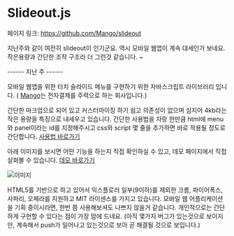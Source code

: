 # Slideout.js

페이지 링크: https://github.com/Mango/slideout

지난주와 같이 여전히 slideout이 인기군요. 
역시 모바일 웹앱이 계속 대세인가 보네요. 
작은용량과 간단한 조작 구조라 더 그런것 같습니다. ~

------ 지난 주 ------

모바일 웹앱을 위한 터치 슬라이드 메뉴를 구현하기 위한 자바스크립트 라이브러리 입니다. 
( [Mango](https://getmango.com/en)는 전자결제를 주력으로 하는 회사입니다.)

간단한 마크업으로 되어 있고 커스터마이징 하기 쉽고 의존성이 없으며 심지어 4kb라는 작은 용량을 특징으로 내세우고 있습니다. 간단한 사용법을 자랑 한만큼 html에 menu와 panel이라는 id를 지정해주시고 css와 script 몇 줄을 추가하면 바로 적용될 정도로 간단합니다. [사용법 바로가기](https://github.com/Mango/slideout#usage)

아래 이미지를 보시면 어떤 기능을 하는지 직접 확인하실 수 있고, 데모 페이지에서 직접 살펴볼 수 있습니다. [데모 바로가기](https://mango.github.io/slideout/)

![이미지](https://camo.githubusercontent.com/9975d7a2331494043067998480ace0f1d2157e86/68747470733a2f2f692e696d6775722e636f6d2f415767776c56572e676966)

HTML5를 기반으로 하고 있어서 익스플로러 일부(9이하)를 제외한 크롬, 파이어폭스, 사파리, 오페라를 지원하고 MIT 라이센스를 가지고 있습니다. 
모바일 웹 어플리케이션을 기획 중이시라면, 한번 쯤 사용해보셔도 나쁘지 않을거 같습니다. 개인적으로는 간단하게 구현할 수 있다는 점이 가장 맘에 드네요. (아직 몇가지 버그가 있는것으로 보이지만, 계속해서 push가 일어나고 있는것으로 보아 곧 해결될 것으로 보입니다.)

